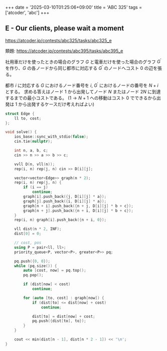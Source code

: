 +++
date = '2025-03-10T01:25:06+09:00'
title = 'ABC 325'
tags = ['atcoder', 'abc']
+++

## E - Our clients, please wait a moment

<https://atcoder.jp/contests/abc325/tasks/abc325_e>

類題: <https://atcoder.jp/contests/abc395/tasks/abc395_e>

社用車だけを使ったときの場合のグラフ $G$ と電車だけを使った場合のグラフ $G^\prime$ を作り、$G$ の各ノードから同じ都市に対応する $G^\prime$ のノードへコスト 0 の辺を張る。

都市 $i$ に対応する $G$ におけるノード番号を $i$,  $G^\prime$ におけるノードの番号を $N + i$ とする。
求める答えはノード 1 から出発してノード $N$ またはノード $2N$ に到達するまでの最小コストである。
($1 \rightarrow N+1$ への移動はコスト 0 でできるから出発は 1 から出発するケースだけ考えればよい)

```cpp
struct Edge {
    ll to, cost;
};

void solve() {
    ios_base::sync_with_stdio(false);
    cin.tie(nullptr);

    int n, a, b, c;
    cin >> n >> a >> b >> c;

    vvll D(n, vll(n));
    rep(i, n) rep(j, n) cin >> D[i][j];

    vector<vector<Edge>> graph(n * 2);
    rep(i, n) rep(j, n) {
        if (i == j)
            continue;
        graph[i].push_back({j, D[i][j] * a});
        graph[j].push_back({i, D[i][j] * a});
        graph[n + i].push_back({n + j, D[i][j] * b + c});
        graph[n + j].push_back({n + i, D[i][j] * b + c});
    }
    rep(i, n) graph[i].push_back({n + i, 0});

    vll dist(n * 2, INF);
    dist[0] = 0;

    // cost, pos
    using P = pair<ll, ll>;
    priority_queue<P, vector<P>, greater<P>> pq;

    pq.push({0, 0});
    while (pq.size()) {
        auto [cost, now] = pq.top();
        pq.pop();

        if (dist[now] < cost)
            continue;

        for (auto [to, cost] : graph[now]) {
            if (dist[to] <= dist[now] + cost)
                continue;

            dist[to] = dist[now] + cost;
            pq.push({dist[to], to});
        }
    }

    cout << min(dist[n - 1], dist[n * 2 - 1]) << '\n';
}
```
